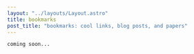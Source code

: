 ```yaml
---
layout: "../layouts/Layout.astro"
title: bookmarks
post_title: "bookmarks: cool links, blog posts, and papers"
---
```


`coming soon...`